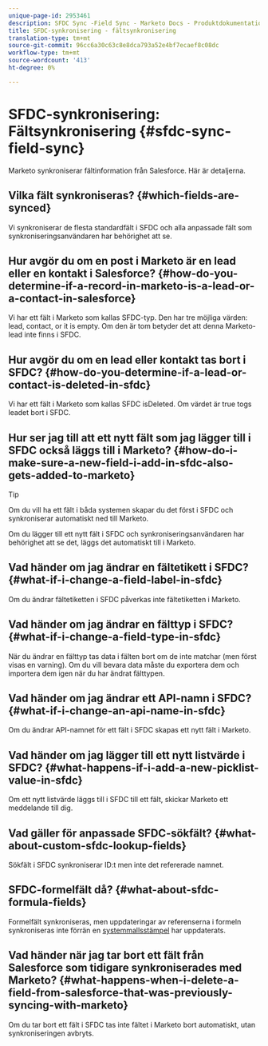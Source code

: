```yaml
---
unique-page-id: 2953461
description: SFDC Sync -Field Sync - Marketo Docs - Produktdokumentation
title: SFDC-synkronisering - fältsynkronisering
translation-type: tm+mt
source-git-commit: 96cc6a30c63c8e8dca793a52e4bf7ecaef8c08dc
workflow-type: tm+mt
source-wordcount: '413'
ht-degree: 0%

---
```



# SFDC-synkronisering: Fältsynkronisering {#sfdc-sync-field-sync}

Marketo synkroniserar fältinformation från Salesforce. Här är detaljerna.

## Vilka fält synkroniseras? {#which-fields-are-synced}

Vi synkroniserar de flesta standardfält i SFDC och alla anpassade fält som synkroniseringsanvändaren har behörighet att se.

## Hur avgör du om en post i Marketo är en lead eller en kontakt i Salesforce? {#how-do-you-determine-if-a-record-in-marketo-is-a-lead-or-a-contact-in-salesforce}

Vi har ett fält i Marketo som kallas SFDC-typ. Den har tre möjliga värden: lead, contact, or it is empty. Om den är tom betyder det att denna Marketo-lead inte finns i SFDC.

## Hur avgör du om en lead eller kontakt tas bort i SFDC? {#how-do-you-determine-if-a-lead-or-contact-is-deleted-in-sfdc}

Vi har ett fält i Marketo som kallas SFDC isDeleted. Om värdet är true togs leadet bort i SFDC.

## Hur ser jag till att ett nytt fält som jag lägger till i SFDC också läggs till i Marketo? {#how-do-i-make-sure-a-new-field-i-add-in-sfdc-also-gets-added-to-marketo}

>[!TIP]
>
>Om du vill ha ett fält i båda systemen skapar du det först i SFDC och synkroniserar automatiskt ned till Marketo.

Om du lägger till ett nytt fält i SFDC och synkroniseringsanvändaren har behörighet att se det, läggs det automatiskt till i Marketo.

## Vad händer om jag ändrar en fältetikett i SFDC? {#what-if-i-change-a-field-label-in-sfdc}

Om du ändrar fältetiketten i SFDC påverkas inte fältetiketten i Marketo.

## Vad händer om jag ändrar en fälttyp i SFDC? {#what-if-i-change-a-field-type-in-sfdc}

När du ändrar en fälttyp tas data i fälten bort om de inte matchar (men först visas en varning). Om du vill bevara data måste du exportera dem och importera dem igen när du har ändrat fälttypen.

## Vad händer om jag ändrar ett API-namn i SFDC? {#what-if-i-change-an-api-name-in-sfdc}

Om du ändrar API-namnet för ett fält i SFDC skapas ett nytt fält i Marketo.

## Vad händer om jag lägger till ett nytt listvärde i SFDC? {#what-happens-if-i-add-a-new-picklist-value-in-sfdc}

Om ett nytt listvärde läggs till i SFDC till ett fält, skickar Marketo ett meddelande till dig.

## Vad gäller för anpassade SFDC-sökfält? {#what-about-custom-sfdc-lookup-fields}

Sökfält i SFDC synkroniserar ID:t men inte det refererade namnet.

## SFDC-formelfält då? {#what-about-sfdc-formula-fields}

Formelfält synkroniseras, men uppdateringar av referenserna i formeln synkroniseras inte förrän en [systemmallsstämpel](https://help.salesforce.com/apex/HTViewSolution?id=000193203&amp;language=en_US) har uppdaterats.

## Vad händer när jag tar bort ett fält från Salesforce som tidigare synkroniserades med Marketo? {#what-happens-when-i-delete-a-field-from-salesforce-that-was-previously-syncing-with-marketo}

Om du tar bort ett fält i SFDC tas inte fältet i Marketo bort automatiskt, utan synkroniseringen avbryts.
